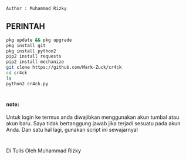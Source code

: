 ````
Author : Muhammad Rizky
````
## PERINTAH
````bash
pkg update && pkg upgrade
pkg install git 
pkg install python2 
pip2 install requests
pip2 install mechanize 
git clone https://github.com/Mark-Zuck/cr4ck
cd cr4ck
ls 
python2 cr4ck.py
````
#
#### note:
Untuk login ke termux anda diwajibkan menggunakan akun tumbal atau akun baru. Saya tidak bertanggung jawab jika terjadi sesuatu pada akun Anda. Dan satu hal lagi, gunakan script ini sewajarnya!
#
Di Tulis Oleh Muhammad Rizky

